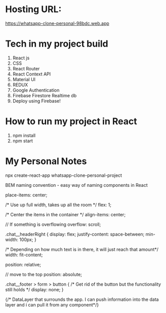 # Hosting URL: 
https://whatsapp-clone-personal-98bdc.web.app

# Tech in my project build

1) React js
2) CSS
3) React Router
4) React Context API
5) Material UI
6) REDUX
7) Google Authentication
8) Firebase Firestore Realtime db
9) Deploy using Firebase! 


# How to run my project in React
1) npm install
2) npm start

# My Personal Notes

npx create-react-app whatsapp-clone-personal-project

BEM naming convention - easy way of naming components in React

place-items: center;

/* Use up full width, takes up all the room */ flex: 1;

/* Center the items in the container */ align-items: center;

// If something is overflowing overflow: scroll;

.chat__headerRight { display: flex; justify-content: space-between; min-width: 100px; }

/* Depending on how much text is in there, it will just reach that amount*/ width: fit-content;

position: relative;

// move to the top position: absolute;

.chat__footer > form > button { /* Get rid of the button but the functionality still holds */ display: none; }

{/* DataLayer that surrounds the app. I can push information into the data layer and i can pull it from any component*/}
